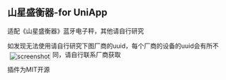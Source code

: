 ## 山星盛衡器-for UniApp
适配《山星盛衡器》蓝牙电子秤，其他请自行研究

如发现无法使用请自行研究下图厂商的uuid，每个厂商的设备的uuid会有所不同，请自行联系厂商获取
<img src="https://gitee.com/mouxangitee/mx-ble/blob/master/static/test.png" alt="screenshot" title="screenshot" style="float:left;margin:5px;border:1px solid #bbb">

插件为MIT开源